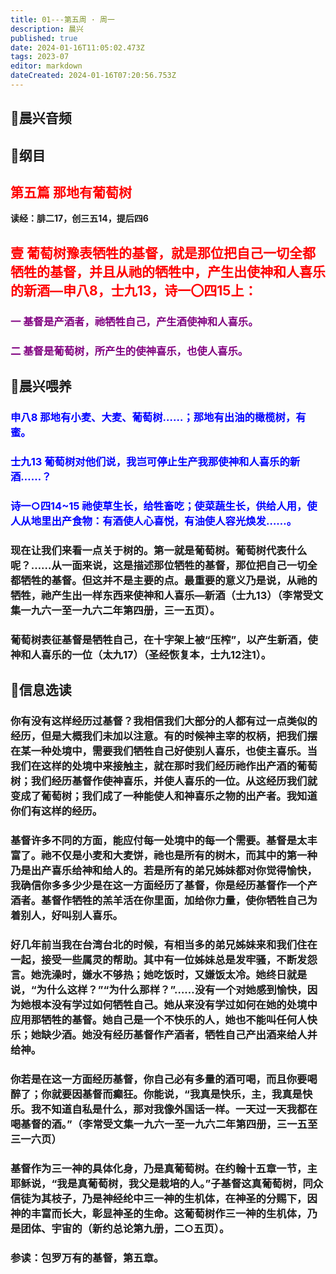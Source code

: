 ```yaml
---
title: 01---第五周 · 周一
description: 晨兴
published: true
date: 2024-01-16T11:05:02.473Z
tags: 2023-07
editor: markdown
dateCreated: 2024-01-16T07:20:56.753Z
---
```


## 🎵晨兴音频

## 📖纲目

## <font color=red>第五篇   那地有葡萄树</font>

**读经：腓二17，创三五14，提后四6**

## **<font color=red>壹 葡萄树豫表牺牲的基督，就是那位把自己一切全都牺牲的基督，并且从祂的牺牲中，产生出使神和人喜乐的新酒—申八8，士九13，诗一〇四15上：**</font>

### **<font color=purple> 一 基督是产酒者，祂牺牲自己，产生酒使神和人喜乐。**</font>

### **<font color=purple> 二 基督是葡萄树，所产生的使神喜乐，也使人喜乐。**</font>

## 📖晨兴喂养

### <font color=blue> 申八8    那地有小麦、大麦、葡萄树……；那地有出油的橄榄树，有蜜。</font>

### <font color=blue> 士九13    葡萄树对他们说，我岂可停止生产我那使神和人喜乐的新酒……？</font>

### <font color=blue> 诗一○四14~15    祂使草生长，给牲畜吃；使菜蔬生长，供给人用，使人从地里出产食物：有酒使人心喜悦，有油使人容光焕发……。</font>

### 现在让我们来看一点关于树的。第一就是葡萄树。葡萄树代表什么呢？……从一面来说，这是描述那位牺牲的基督，那位把自己一切全都牺牲的基督。但这并不是主要的点。最重要的意义乃是说，从祂的牺牲，祂产生出一样东西来使神和人喜乐—新酒（士九13）（李常受文集一九六一至一九六二年第四册，三一五页）。

### 葡萄树表征基督是牺牲自己，在十字架上被“压榨”，以产生新酒，使神和人喜乐的一位（太九17）（圣经恢复本，士九12注1）。

## 📖信息选读

### 你有没有这样经历过基督？我相信我们大部分的人都有过一点类似的经历，但是大概我们未加以注意。有的时候神主宰的权柄，把我们摆在某一种处境中，需要我们牺牲自己好使别人喜乐，也使主喜乐。当我们在这样的处境中来接触主，就在那时我们经历祂作出产酒的葡萄树；我们经历基督作使神喜乐，并使人喜乐的一位。从这经历我们就变成了葡萄树；我们成了一种能使人和神喜乐之物的出产者。我知道你们有这样的经历。

### 基督许多不同的方面，能应付每一处境中的每一个需要。基督是太丰富了。祂不仅是小麦和大麦饼，祂也是所有的树木，而其中的第一种乃是出产喜乐给神和给人的。若是所有的弟兄姊妹都对你觉得愉快，我确信你多多少少是在这一方面经历了基督，你是经历基督作一个产酒者。基督作牺牲的羔羊活在你里面，加给你力量，使你牺牲自己为着别人，好叫别人喜乐。

### 好几年前当我在台湾台北的时候，有相当多的弟兄姊妹来和我们住在一起，接受一些属灵的帮助。其中有一位姊妹总是发牢骚，不断发怨言。她洗澡时，嫌水不够热；她吃饭时，又嫌饭太冷。她终日就是说，“为什么这样？”“为什么那样？”……没有一个对她感到愉快，因为她根本没有学过如何牺牲自己。她从来没有学过如何在她的处境中应用那牺牲的基督。她自己是一个不快乐的人，她也不能叫任何人快乐；她缺少酒。她没有经历基督作产酒者，牺牲自己产出酒来给人并给神。

### 你若是在这一方面经历基督，你自己必有多量的酒可喝，而且你要喝醉了；你就要因基督而癫狂。你能说，“我真是快乐，主，我真是快乐。我不知道自私是什么，那对我像外国话一样。一天过一天我都在喝基督的酒。”（李常受文集一九六一至一九六二年第四册，三一五至三一六页）

### 基督作为三一神的具体化身，乃是真葡萄树。在约翰十五章一节，主耶稣说，“我是真葡萄树，我父是栽培的人。”子基督这真葡萄树，同众信徒为其枝子，乃是神经纶中三一神的生机体，在神圣的分赐下，因神的丰富而长大，彰显神圣的生命。这葡萄树作三一神的生机体，乃是团体、宇宙的（新约总论第九册，二○五页）。

### 参读：包罗万有的基督，第五章。
<!-- Google tag (gtag.js) -->
<script async src="https://www.googletagmanager.com/gtag/js?id=G-1P8709Z16T"></script>
<script>
  window.dataLayer = window.dataLayer || [];
  function gtag(){dataLayer.push(arguments);}
  gtag('js', new Date());

  gtag('config', 'G-1P8709Z16T');
</script>